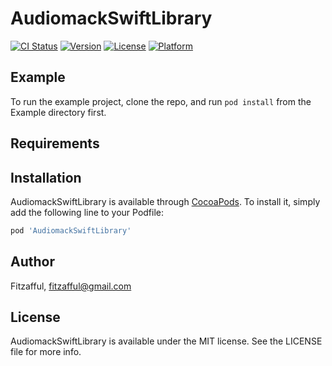 # AudiomackSwiftLibrary

[![CI Status](https://img.shields.io/travis/Fitzafful/AudiomackSwiftLibrary.svg?style=flat)](https://travis-ci.org/Fitzafful/AudiomackSwiftLibrary)
[![Version](https://img.shields.io/cocoapods/v/AudiomackSwiftLibrary.svg?style=flat)](https://cocoapods.org/pods/AudiomackSwiftLibrary)
[![License](https://img.shields.io/cocoapods/l/AudiomackSwiftLibrary.svg?style=flat)](https://cocoapods.org/pods/AudiomackSwiftLibrary)
[![Platform](https://img.shields.io/cocoapods/p/AudiomackSwiftLibrary.svg?style=flat)](https://cocoapods.org/pods/AudiomackSwiftLibrary)

## Example

To run the example project, clone the repo, and run `pod install` from the Example directory first.

## Requirements

## Installation

AudiomackSwiftLibrary is available through [CocoaPods](https://cocoapods.org). To install
it, simply add the following line to your Podfile:

```ruby
pod 'AudiomackSwiftLibrary'
```

## Author

Fitzafful, fitzafful@gmail.com

## License

AudiomackSwiftLibrary is available under the MIT license. See the LICENSE file for more info.
